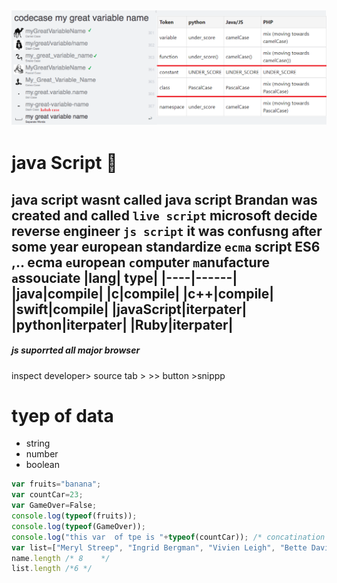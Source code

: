 
![codeCase](https://raw.githubusercontent.com/wer340/python-angelayu/main/day-1/image/codeCasepng.png)
--------
# java Script 🚩
java script wasnt called java script Brandan was created and called `live script` microsoft decide reverse engineer `js script` it was confusng after some year 
european standardize `ecma` script ES6 ,.. ecma `e`uropean `c`omputer `m`anufacture `a`ssouciate
|lang|  type|
|----|------|
|java|compile|
|c|compile|
|c++|compile|
|swift|compile|
|javaScript|iterpater|
|python|iterpater|
|Ruby|iterpater|
-----

##### js suporrted all major browser
inspect developer> source tab > >> button >snippp

# tyep of data 
+ string
+ number
+ boolean
```js 
var fruits="banana";
var countCar=23;
var GameOver=False;
console.log(typeof(fruits));
console.log(typeof(GameOver));
console.log("this var  of tpe is "+typeof(countCar)); /* concatination with plus sign +    */
var list=["Meryl Streep", "Ingrid Bergman", "Vivien Leigh", "Bette Davis", "Jodie Foster", "Katharine Hepburn"] 
name.length /* 8    */
list.length /*6 */
```
